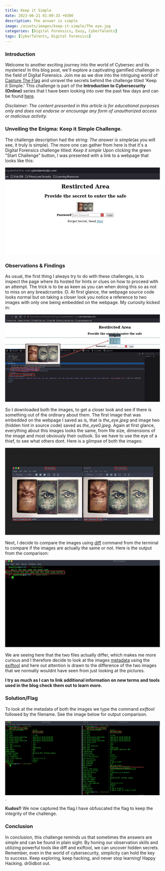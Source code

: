 ```yaml
---
title: Keep it Simple
date: 2023-06-21 01:09:33 +0300
description: The answer is simple
image: /assets/images/keep-it-simple/The eye.jpg
categories: [Digital Forensics, Easy, CyberTalents]
tags: [CyberTalents, Digital Forensics]
---
```


### Introduction
Welcome to another exciting journey into the world of Cybersec and its mysteries! In this blog post, we'll explore a captivating gamified challenge in the field of Digital Forensics. Join me as we dive into the intriguing world of [Capture The Flag](https://en.wikipedia.org/wiki/Capture_the_flag_(cybersecurity)) and unravel the secrets behind the challenge titled 'Keep it Simple.' This challenge is part of the **Introduction to Cybersecurity (Online)** series that I have been looking into over the past few days and can be found [here](https://cybertalents.com/challenges/forensics/keep-it-simple).

_Disclaimer: The content presented in this article is for educational purposes only and does not endorse or encourage any form of unauthorized access or malicious activity._

### Unveiling the Enigma: Keep it Simple Challenge.

The challenge description had the string: _The answer is simple_(as you will see, it truly is simple). The more one can gather from here is that it's a Digital Forensics challenge titled: *Keep it simple* Upon clicking the green "Start Challenge" button, I was presented with a link to a webpage that looks like this:

![login page](/assets/images/keep-it-simple/KeepitSimple.jpg)

### Observations & Findings

As usual, the first thing I always try to do with these challenges, is to inspect the page where its hosted for hints or clues on how to proceed with an attempt. The trick is to be as keen as you can when doing this so as not to miss on any breadcrumbs :D. At first glance, the webpage source code looks normal but on taking a closer look you notice a reference to two images with only one being embedded on the webpage. My curiosity kicked in:

![Code inspection](/assets/images/keep-it-simple/KeepitSimple0.jpg)

So I downloaded both the images, to get a closer look and see if there is something out of the ordinary about them. The first image that was embedded on the webpage I saved as is, that is *the_eye.jpeg* and image two (hidden hint in source code) saved as *the_eye0.jpeg*. Again at first glance, everything about this images looks the same, from file size, dimensions of the image and most obviously their outlook. So we have to use  the eye of a thief, to see what others dont. Here is a glimpse of both the images:

![Images in code](/assets/images/keep-it-simple/KeepitSimple1.jpg)

Next, I decide to compare the images using [diff](https://www.geeksforgeeks.org/diff-command-linux-examples/) command from the terminal to compare if the images are actually the same or not. Here is the output from the comparison:

![diff output](/assets/images/keep-it-simple/KeepitSimple2.jpg)

We are seeing here that the two files actually differ, which makes me more curious and I therefore decide to look at the images [metadata](https://iptc.org/standards/photo-metadata/photo-metadata/) using the [exiftool](https://en.wikipedia.org/wiki/ExifTool) and here out attention is drawn to the difference of the two images that we normally wouldnt have seen from just looking at the pictures.

**I try as much as I can to link additional information on new terms and tools used in the blog check them out to learn more.**

### Solution/Flag

To look at the metadata of both the images we type the command *exiftool* followed by the filename. See the image below for output comparison.

![Flag](/assets/images/keep-it-simple/KeepitSimple33.png).

**Kudos!!** We now captured the flag.I have obfuscated the flag to keep the integrity of the challenge.

### Conclusion

In conclusion, this challenge reminds us that sometimes the answers are simple and can be found in plain sight. By honing our observation skills and utilizing powerful tools like diff and exiftool, we can uncover hidden secrets. Remember, even in the world of cybersecurity, simplicity can hold the key to success. Keep exploring, keep hacking, and never stop learning! Happy Hacking. dr0idbot out.
